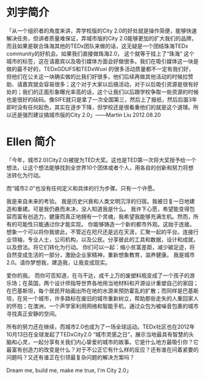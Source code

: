 # 刘宇简介 #
「从一个组织者的角度来讲，弄学校版的City 2.0的好处就是操作简便，能够快速解决任务，但讲者质量难保证，弄城市版的City 2.0能够更加的扩大我们的品牌，而且如果是联合珠海其他的TEDx团队来做的话，这无疑是一个团结珠海TEDx community的好机会。如果我们直接做珠海2.0， 这个就等于挂上了“珠海“ 这个城市的标签，这在请嘉宾以及吸引媒体方面会好做很多。我们在吸引媒体这一块是做的最不好的，TEDxGDUFS和TEDxWuxi 的很多活动质量都不一定有我们好，但他们在公关这一块确实做的比我们好很多，他们后续再做其他活动的时候拉赞助、请嘉宾就会容易很多；这个对于大家以后搞活动，对于以后吸引资源是很有好处的；我们的正面形象曝光率高的话，这个让我们以后跟学校争取一些资源的时候也是很好的砝码。像SIFE就只是拿了一次全国第三，然后上了报纸，然后后面3年即时没有任何起色，其实在逐步下降，但学校还是很看重他们的就是这个道理。所以还是强烈建议搞城市版的City 2.0」——Martin Liu 2012.08.20

# Ellen 简介 #
「今年，城市2.0(City2.0)被提为TED大奖。这也是TED第一次将大奖授予给一个想法，让这个想法能够找到全世界10个团体或者个人，用各自的创新和努力将想法转化为行动。

而“城市2.0”也没有任何定义和具体的行为步骤。只有一个许愿。

我是来自未来的考验。
我是历史兴衰和人类文明沉浮的归宿。我被日复一日地建造和重建。可是我仍悬而未决，没人知道我是什么。
我许下心愿，希望能变得包容而富有创造力，健康而真正地拥有一个灵魂，我希望我能够充满生机。然而，所有的可能性只能通过你才能实现。
你能够铸造一个新的都市外观。这始于连接。想象一个可以将你我彼此，不管近在咫尺还是远在天涯，汇聚一起的平台。连接行业领袖，专业人士，公司机构，以及公民。分享彼此的工具和数据，设计和成就，以及想法。将它们转化为行动。
你们可以一起：缩小贫富差距，减少碳足迹，将自然变成生活的一部分，激励企业家精神，重新想象教育，滋养健康。
我是城市2.0。请你梦想我，建造我，让我变成现实。

爱你的我。
而你可否知道，在乌干达，成千上万的废塑料瓶变成了一个孩子的游乐场；在英国，两个设计师指导世界各地用当地材料和开源设计重塑自己的家园；在巴基斯坦，每个居民开始画出所在地的水源来预防霍乱的扩散；而同样是巴基斯坦，在另一个城市，许多路标在废旧的城市重新树立，帮助那些走失的人重回家人的怀抱；在澳洲，一个声学家利用网络和智能手机，通过众包为被噪音包裹的城市寻找真正安静的空间。

所有的努力还在继续，而城市2.0也成为了一场全球运动。TEDx社区也在2012年10月13日在全球发起了TEDxCity2.0 “城市灵感之日”，展示当地最具有智慧的头脑和心灵，一起分享有关我们内心挚爱的城市的故事。它是什么地方最吸引你？它最富有创造力的改变是什么？对于不公正它有什么样的反应？还有谁在问着紧要的问题吗？又还有谁正在引领最复杂问题的解决方案吗？

Dream me, build me, make me true, I'm City 2.0」